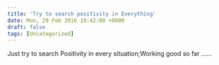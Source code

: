 ```yaml
---
title: 'Try to search positivity in Everything'
date: Mon, 29 Feb 2016 19:42:00 +0000
draft: false
tags: [Uncategorized]
---
```


Just try to search Positivity in every situation;Working good so far ......